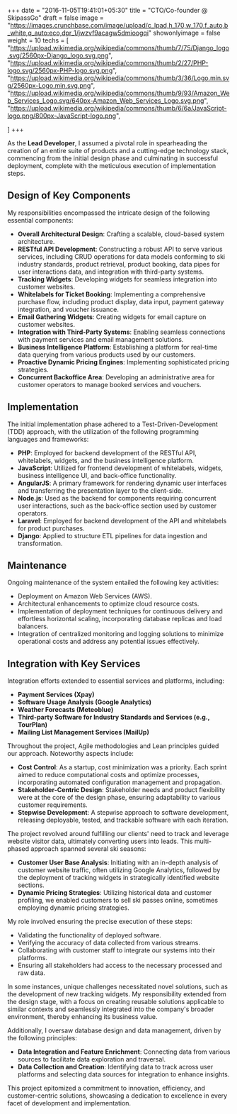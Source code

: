 +++
date = "2016-11-05T19:41:01+05:30"
title = "CTO/Co-founder @ SkipassGo"
draft = false
image = "https://images.crunchbase.com/image/upload/c_lpad,h_170,w_170,f_auto,b_white,q_auto:eco,dpr_1/jwzvf9acagw5dmioogqi"
showonlyimage = false
weight = 10
techs = [
    "https://upload.wikimedia.org/wikipedia/commons/thumb/7/75/Django_logo.svg/2560px-Django_logo.svg.png",
    "https://upload.wikimedia.org/wikipedia/commons/thumb/2/27/PHP-logo.svg/2560px-PHP-logo.svg.png",
    "https://upload.wikimedia.org/wikipedia/commons/thumb/3/36/Logo.min.svg/2560px-Logo.min.svg.png",
    "https://upload.wikimedia.org/wikipedia/commons/thumb/9/93/Amazon_Web_Services_Logo.svg/640px-Amazon_Web_Services_Logo.svg.png",
    "https://upload.wikimedia.org/wikipedia/commons/thumb/6/6a/JavaScript-logo.png/800px-JavaScript-logo.png",

]
+++

As the **Lead Developer**, I assumed a pivotal role in spearheading the creation of an entire suite of products and a cutting-edge technology stack, commencing from the initial design phase and culminating in successful deployment, complete with the meticulous execution of implementation steps.

<!--more-->

## Design of Key Components

My responsibilities encompassed the intricate design of the following essential components:

- **Overall Architectural Design**: Crafting a scalable, cloud-based system architecture.
- **RESTful API Development**: Constructing a robust API to serve various services, including CRUD operations for data models conforming to ski industry standards, product retrieval, product booking, data pipes for user interactions data, and integration with third-party systems.
- **Tracking Widgets**: Developing widgets for seamless integration into customer websites.
- **Whitelabels for Ticket Booking**: Implementing a comprehensive purchase flow, including product display, data input, payment gateway integration, and voucher issuance.
- **Email Gathering Widgets**: Creating widgets for email capture on customer websites.
- **Integration with Third-Party Systems**: Enabling seamless connections with payment services and email management solutions.
- **Business Intelligence Platform**: Establishing a platform for real-time data querying from various products used by our customers.
- **Proactive Dynamic Pricing Engines**: Implementing sophisticated pricing strategies.
- **Concurrent Backoffice Area**: Developing an administrative area for customer operators to manage booked services and vouchers.

## Implementation

The initial implementation phase adhered to a Test-Driven-Development (TDD) approach, with the utilization of the following programming languages and frameworks:

- **PHP**: Employed for backend development of the RESTful API, whitelabels, widgets, and the business intelligence platform.
- **JavaScript**: Utilized for frontend development of whitelabels, widgets, business intelligence UI, and back-office functionality.
- **AngularJS**: A primary framework for rendering dynamic user interfaces and transferring the presentation layer to the client-side.
- **Node.js**: Used as the backend for components requiring concurrent user interactions, such as the back-office section used by customer operators.
- **Laravel**: Employed for backend development of the API and whitelabels for product purchases.
- **Django**: Applied to structure ETL pipelines for data ingestion and transformation.

## Maintenance

Ongoing maintenance of the system entailed the following key activities:

- Deployment on Amazon Web Services (AWS).
- Architectural enhancements to optimize cloud resource costs.
- Implementation of deployment techniques for continuous delivery and effortless horizontal scaling, incorporating database replicas and load balancers.
- Integration of centralized monitoring and logging solutions to minimize operational costs and address any potential issues effectively.

## Integration with Key Services

Integration efforts extended to essential services and platforms, including:

- **Payment Services (Xpay)**
- **Software Usage Analysis (Google Analytics)**
- **Weather Forecasts (Meteoblue)**
- **Third-party Software for Industry Standards and Services (e.g., TourPlan)**
- **Mailing List Management Services (MailUp)**

Throughout the project, Agile methodologies and Lean principles guided our approach. Noteworthy aspects include:

- **Cost Control**: As a startup, cost minimization was a priority. Each sprint aimed to reduce computational costs and optimize processes, incorporating automated configuration management and propagation.
- **Stakeholder-Centric Design**: Stakeholder needs and product flexibility were at the core of the design phase, ensuring adaptability to various customer requirements.
- **Stepwise Development**: A stepwise approach to software development, releasing deployable, tested, and trackable software with each iteration.

The project revolved around fulfilling our clients' need to track and leverage website visitor data, ultimately converting users into leads. This multi-phased approach spanned several ski seasons:

- **Customer User Base Analysis**: Initiating with an in-depth analysis of customer website traffic, often utilizing Google Analytics, followed by the deployment of tracking widgets in strategically identified website sections.
- **Dynamic Pricing Strategies**: Utilizing historical data and customer profiling, we enabled customers to sell ski passes online, sometimes employing dynamic pricing strategies.

My role involved ensuring the precise execution of these steps:

- Validating the functionality of deployed software.
- Verifying the accuracy of data collected from various streams.
- Collaborating with customer staff to integrate our systems into their platforms.
- Ensuring all stakeholders had access to the necessary processed and raw data.

In some instances, unique challenges necessitated novel solutions, such as the development of new tracking widgets. My responsibility extended from the design stage, with a focus on creating reusable solutions applicable to similar contexts and seamlessly integrated into the company's broader environment, thereby enhancing its business value.

Additionally, I oversaw database design and data management, driven by the following principles:

- **Data Integration and Feature Enrichment**: Connecting data from various sources to facilitate data exploration and traversal.
- **Data Collection and Creation**: Identifying data to track across user platforms and selecting data sources for integration to enhance insights.

This project epitomized a commitment to innovation, efficiency, and customer-centric solutions, showcasing a dedication to excellence in every facet of development and implementation.
